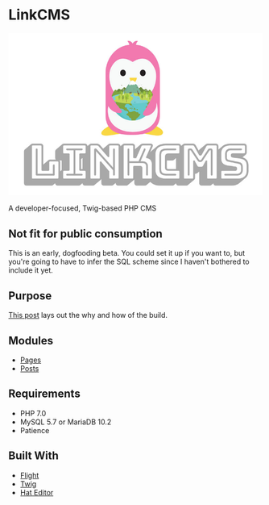 # LinkCMS
![LinKCMS](Public/images/core/logo_large.jpg)  

A developer-focused, Twig-based PHP CMS

## Not fit for public consumption

This is an early, dogfooding beta. You could set it up if you want to, but you're going to have to infer the SQL scheme since I haven't bothered to include it yet.

## Purpose

[This post](https://kaitlynconcilio.com/building-my-own-cms-linkcms) lays out the why and how of the build.


## Modules

- [Pages](https://github.com/AdmiralLink/LinkCMS-Module-Pages)
- [Posts](https://github.com/AdmiralLink/LinkCMS-Module-Posts)

## Requirements

- PHP 7.0
- MySQL 5.7 or MariaDB 10.2
- Patience

## Built With

- [Flight](https://flightphp.com)
- [Twig](https://twig.symfony.com)
- [Hat Editor](https://github.com/AdmiralLink/hat-editor)
